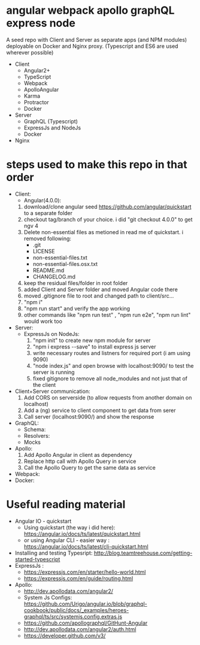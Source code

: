 # angular webpack apollo graphQL express node
A seed repo with Client and Server as separate apps (and NPM modules) deployable on Docker and Nginx proxy.
(Typescript and ES6 are used wherever possible)
* Client
    * Angular2+ 
    * TypeScript 
    * Webpack 
    * ApolloAngular 
    * Karma 
    * Protractor 
    * Docker
* Server
    * GraphQL (Typescript)
    * ExpressJs and NodeJs 
    * Docker
* Nginx

# steps used to make this repo in that order
* Client:
    * Angular(4.0.0):
    1) download/clone angular seed https://github.com/angular/quickstart to a separate folder
    2) checkout tag/branch of your choice. i did "git checkout 4.0.0" to get ngv 4
    3) Delete non-essential files as metioned in read me of quickstart.
       i removed following:
       * .git
       * LICENSE
       * non-essential-files.txt
       * non-essential-files.osx.txt
       * README.md
       * CHANGELOG.md
    4) keep the residual files/folder in root folder
    5) added Client and Server folder and moved Angular code there
    6) moved .gitignore file to root and changed path to client/src...
    7) "npm i"
    8) "npm run start" and verify the app working
    9) other commands like "npm run test" , "npm run e2e", "npm run lint" would work too
* Server:
    * ExpressJs on NodeJs:
        1) "npm init" to create new npm module for server
        2) "npm i express --save" to install express js server
        3) write necessary routes and listners for required port (i am using 9090)
        4) "node index.js" and open browse with localhost:9090/ to test the server is running
        5) fixed gitignore to remove all node_modules and not just that of the client
* Client+Server communication:
    1) Add CORS on serverside (to allow requests from another domain on localhost)
    1) Add a (ng) service to client component to get data from serer
    2) Call server (localhost:9090/) and show the response   
* GraphQL:
    * Schema:
    * Resolvers: 
    * Mocks
* Apollo:
    1) Add Apollo Angular in client as dependency
    2) Replace http call with Apollo Query in service
    3) Call the Apollo Query to get the same data as service
* Webpack:
* Docker: 

# Useful reading material
* Angular IO - quickstart
    * Using quickstart (the way i did here): https://angular.io/docs/ts/latest/quickstart.html
    * or using Angular CLI - easier way : https://angular.io/docs/ts/latest/cli-quickstart.html
* Installing and testing Typesript: http://blog.teamtreehouse.com/getting-started-typescript
* ExpressJs : 
    * https://expressjs.com/en/starter/hello-world.html 
    * https://expressjs.com/en/guide/routing.html    
* Apollo:
    * http://dev.apollodata.com/angular2/
    * System Js Configs: https://github.com/Urigo/angular.io/blob/graphql-cookbook/public/docs/_examples/heroes-graphql/ts/src/systemjs.config.extras.js
    * https://github.com/apollographql/GitHunt-Angular
    * http://dev.apollodata.com/angular2/auth.html 
    * https://developer.github.com/v3/
    
